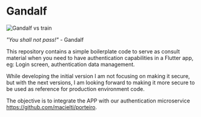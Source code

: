 # Gandalf

![Gandalf vs train](https://i.makeagif.com/media/6-05-2014/IiYxQq.gif)

<cite>"You shall not pass!"</cite> - Gandalf

This repository contains a simple boilerplate code to serve as consult material when you need to have authentication
capabilities in a Flutter app, eg: Login screen, authentication data management.

While developing the initial version I am not focusing on making it secure, but with the next versions, I am looking
forward to making it more secure to be used as reference for production environment code.

The objective is to integrate the APP with our authentication microservice https://github.com/macielti/porteiro.
